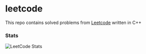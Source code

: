 # leetcode
This repo contains solved problems from [Leetcode](https://leetcode.com) written in C++
### Stats
![LeetCode Stats](https://leetcard.jacoblin.cool/psxzz?theme=dark&font=Ubuntu&ext=heatmap)

